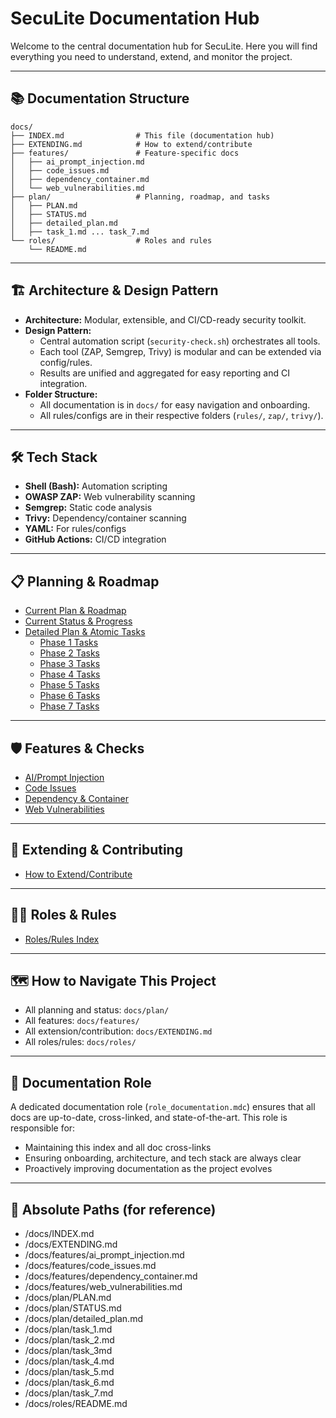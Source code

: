 # SecuLite Documentation Hub

Welcome to the central documentation hub for SecuLite. Here you will find everything you need to understand, extend, and monitor the project.

---

## 📚 Documentation Structure

```
docs/
├── INDEX.md                # This file (documentation hub)
├── EXTENDING.md            # How to extend/contribute
├── features/               # Feature-specific docs
│   ├── ai_prompt_injection.md
│   ├── code_issues.md
│   ├── dependency_container.md
│   └── web_vulnerabilities.md
├── plan/                   # Planning, roadmap, and tasks
│   ├── PLAN.md
│   ├── STATUS.md
│   ├── detailed_plan.md
│   ├── task_1.md ... task_7.md
└── roles/                  # Roles and rules
    └── README.md
```

---

## 🏗️ Architecture & Design Pattern

- **Architecture:** Modular, extensible, and CI/CD-ready security toolkit.
- **Design Pattern:**
  - Central automation script (`security-check.sh`) orchestrates all tools.
  - Each tool (ZAP, Semgrep, Trivy) is modular and can be extended via config/rules.
  - Results are unified and aggregated for easy reporting and CI integration.
- **Folder Structure:**
  - All documentation is in `docs/` for easy navigation and onboarding.
  - All rules/configs are in their respective folders (`rules/`, `zap/`, `trivy/`).

---

## 🛠️ Tech Stack
- **Shell (Bash):** Automation scripting
- **OWASP ZAP:** Web vulnerability scanning
- **Semgrep:** Static code analysis
- **Trivy:** Dependency/container scanning
- **YAML:** For rules/configs
- **GitHub Actions:** CI/CD integration

---

## 📋 Planning & Roadmap
- [Current Plan & Roadmap](plan/PLAN.md)
- [Current Status & Progress](plan/STATUS.md)
- [Detailed Plan & Atomic Tasks](plan/detailed_plan.md)
  - [Phase 1 Tasks](plan/task_1.md)
  - [Phase 2 Tasks](plan/task_2.md)
  - [Phase 3 Tasks](plan/task_3md)
  - [Phase 4 Tasks](plan/task_4.md)
  - [Phase 5 Tasks](plan/task_5.md)
  - [Phase 6 Tasks](plan/task_6.md)
  - [Phase 7 Tasks](plan/task_7.md)

---

## 🛡️ Features & Checks
- [AI/Prompt Injection](features/ai_prompt_injection.md)
- [Code Issues](features/code_issues.md)
- [Dependency & Container](features/dependency_container.md)
- [Web Vulnerabilities](features/web_vulnerabilities.md)

---

## 🧩 Extending & Contributing
- [How to Extend/Contribute](EXTENDING.md)

---

## 🧑‍💻 Roles & Rules
- [Roles/Rules Index](roles/README.md)

---

## 🗺️ How to Navigate This Project
- All planning and status: `docs/plan/`
- All features: `docs/features/`
- All extension/contribution: `docs/EXTENDING.md`
- All roles/rules: `docs/roles/`

---

## 📖 Documentation Role

A dedicated documentation role (`role_documentation.mdc`) ensures that all docs are up-to-date, cross-linked, and state-of-the-art. This role is responsible for:
- Maintaining this index and all doc cross-links
- Ensuring onboarding, architecture, and tech stack are always clear
- Proactively improving documentation as the project evolves 

---

## 📂 Absolute Paths (for reference)

- /docs/INDEX.md
- /docs/EXTENDING.md
- /docs/features/ai_prompt_injection.md
- /docs/features/code_issues.md
- /docs/features/dependency_container.md
- /docs/features/web_vulnerabilities.md
- /docs/plan/PLAN.md
- /docs/plan/STATUS.md
- /docs/plan/detailed_plan.md
- /docs/plan/task_1.md
- /docs/plan/task_2.md
- /docs/plan/task_3md
- /docs/plan/task_4.md
- /docs/plan/task_5.md
- /docs/plan/task_6.md
- /docs/plan/task_7.md
- /docs/roles/README.md 